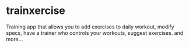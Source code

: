 # trainxercise
Training app that allows you to add exercises to daily workout, modify specs, have a trainer who controls your workouts, suggest exercises. and more...
